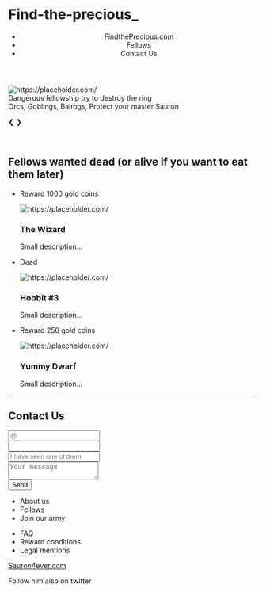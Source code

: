 # Find-the-precious_

<!DOCTYPE html>
<html lang="en">
<head>
 <meta charset="utf-8">
 <title>Find the Precious</title>
</head>
 <body>
   <header>
    <nav>
     <ul>
      <li>FindthePrecious.com</li>
      <li>Fellows</li>
      <li>Contact Us</li>
     </ul>
    </nav>
   </header>
  
   <!-- Slideshow container -->
<div class="slideshow-container">

  <!-- Full-width images with number and caption text -->
  <div>
    <img src="https://via.placeholder.com/140" alt="https://placeholder.com/">
    <div class="text">Dangerous fellowship try to destroy the ring</div>
    <div>Orcs, Goblings, Balrogs, Protect your master Sauron</div>
  </div>
   
   <!-- Next and previous buttons -->
  <a class="prev" onclick="plusSlides(-1)">&#10094;</a>
  <a class="next" onclick="plusSlides(1)">&#10095;</a>
</div>
<br>

<section>
<h2>Fellows wanted dead (or alive if you want to eat them later)</h2>
 <div>
  <ul>
   <li>
    <p>Reward 1000 gold coins</p>
    <img src="https://via.placeholder.com/200" alt="https://placeholder.com/">
    <h3>The Wizard</h3>
    <p>Small description...</p>
   </li>
   <li>
    <p>Dead</p>
    <img src="https://via.placeholder.com/200" alt="https://placeholder.com/">
    <h3>Hobbit #3</h3>
    <p>Small description...</p>
   </li>
   <li>
    <p>Reward 250 gold coins</p>
    <img src="https://via.placeholder.com/200" alt="https://placeholder.com/">
    <h3>Yummy Dwarf</h3>
    <p>Small description...</p>
   </li>
  </ul>
 </div>
</section>

<hr/>

<section>
 <h2>Contact Us</h2>
  <form>
   <label></label><input type="email" placeholder="@"/>
<br/>
   <label></label><input type="tel" placeholder=" "/>
<br/>
   <label></label><input type="text" placeholder="I have seen one of them"/>
<br/>
   <label></label><textarea name="Your message" placeholder="Your message"></textarea>
<br/>
   <input class="submit" type="submit" value="Send"/>
  </form>
 </section>
 
 <footer>
 <nav>
     <ul>
      <li>About us</li>
      <li>Fellows</li>
      <li>Join our army</li>
     </ul>
 </nav>
 <nav>
     <ul>
      <li>FAQ</li>
      <li>Reward conditions</li>
      <li>Legal mentions</li>
     </ul>
 </nav>
 <p><a href="https://Sauron4ever.com" target="_blank" rel="noopener">Sauron4ever.com</a>
 </p>
   <p>Follow him also on twitter</p>
 </footer>
 </body>
</html>
